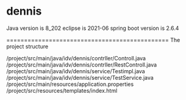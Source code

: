 # dennis

Java version is 8_202
eclipse is 2021-06
spring boot version is 2.6.4


==============================================
 The project structure
 
 /project/src/main/java/idv/dennis/contrller/Controll.java
 /project/src/main/java/idv/dennis/contrller/RestControll.java
 /project/src/main/java/idv/dennis/service/Testimpl.java
 /project/src/main/java/idv/dennis/service/TestService.java
 /project/src/main/resources/application.properties
 /project/src/resources/templates/index.html
